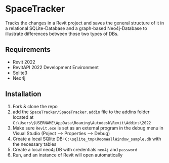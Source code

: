 # SpaceTracker

Tracks the changes in a Revit project and saves the general structure of it in a relational SQLite-Database and a graph-based Neo4j-Database to illustrate differences between those two types of DBs.

## Requirements

* Revit 2022 
* RevitAPI 2022 Development Environment
* Sqlite3
* Neo4j

## Installation

1. Fork & clone the repo
2. add the `SpaceTracker/SpaceTracker.addin` file to the addins folder located at `C:\Users\$USERNAME\AppData\Roaming\Autodesk\Revit\Addins\2022`
3. Make sure `Revit.exe` is set as an external program in the debug menu in Visual Studio (Poject --> Properties --> Debug)
4. Create a local SQlite DB: `C:\sqlite_tmp\RoomWallWindow_sample.db` with the necessary tables
5. Create a local neo4j DB with credentials `neo4j` and `password`
6. Run, and an instance of Revit will open automatically
